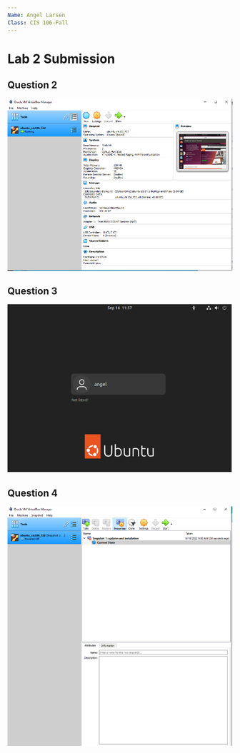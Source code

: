 ```yaml
--- 
Name: Angel Larsen
Class: CIS 106-Fall
---
```


# Lab 2 Submission

## Question 2 

![q2](q2.PNG)

## Question 3

![q3](q3.PNG)

## Question 4

![q4](q4.PNG)
